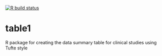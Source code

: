 <!-- badges: start -->
[![R build status](https://github.com/ab-sa/table1/workflows/R-CMD-check/badge.svg)](https://github.com/ab-sa/table1/actions)
<!-- badges: end -->


# table1
R package for creating the data summary table for clinical studies using Tufte style
